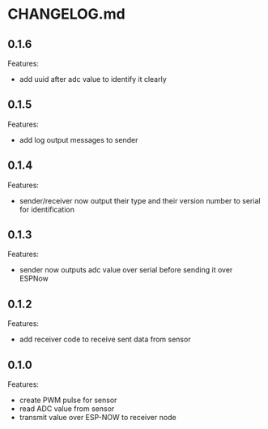 # CHANGELOG.md

## 0.1.6

Features:

  - add uuid after adc value to identify it clearly

## 0.1.5

Features:

  - add log output messages to sender

## 0.1.4

Features:

  - sender/receiver now output their type and their version number to serial for identification

## 0.1.3

Features:

  - sender now outputs adc value over serial before sending it over ESPNow

## 0.1.2

Features:

  - add receiver code to receive sent data from sensor

## 0.1.0

Features:

  - create PWM pulse for sensor
  - read ADC value from sensor
  - transmit value over ESP-NOW to receiver node
